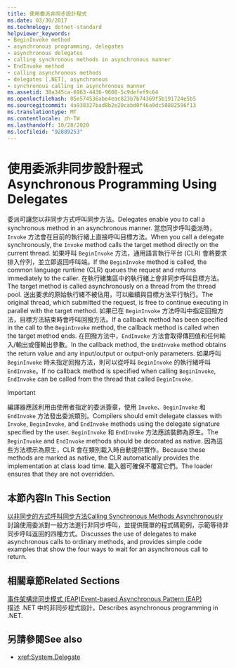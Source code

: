 ```yaml
---
title: 使用委派非同步設計程式
ms.date: 03/30/2017
ms.technology: dotnet-standard
helpviewer_keywords:
- BeginInvoke method
- asynchronous programming, delegates
- asynchronous delegates
- calling synchronous methods in asynchronous manner
- EndInvoke method
- calling asynchronous methods
- delegates [.NET], asynchronous
- synchronous calling in asynchronous manner
ms.assetid: 38a345ca-6963-4436-9608-5c9defef9c64
ms.openlocfilehash: 05e574536abe4eac823b7b74369f5b191724e5b5
ms.sourcegitcommit: 4a938327bad8b2e20cabd0f46a9dc50882596f13
ms.translationtype: MT
ms.contentlocale: zh-TW
ms.lasthandoff: 10/28/2020
ms.locfileid: "92889253"
---
```

# <a name="asynchronous-programming-using-delegates"></a><span data-ttu-id="5741c-102">使用委派非同步設計程式</span><span class="sxs-lookup"><span data-stu-id="5741c-102">Asynchronous Programming Using Delegates</span></span>

<span data-ttu-id="5741c-103">委派可讓您以非同步方式呼叫同步方法。</span><span class="sxs-lookup"><span data-stu-id="5741c-103">Delegates enable you to call a synchronous method in an asynchronous manner.</span></span> <span data-ttu-id="5741c-104">當您同步呼叫委派時，`Invoke` 方法會在目前的執行緒上直接呼叫目標方法。</span><span class="sxs-lookup"><span data-stu-id="5741c-104">When you call a delegate synchronously, the `Invoke` method calls the target method directly on the current thread.</span></span> <span data-ttu-id="5741c-105">如果呼叫 `BeginInvoke` 方法，通用語言執行平台 (CLR) 會將要求排入佇列，並立即返回呼叫端。</span><span class="sxs-lookup"><span data-stu-id="5741c-105">If the `BeginInvoke` method is called, the common language runtime (CLR) queues the request and returns immediately to the caller.</span></span> <span data-ttu-id="5741c-106">在執行緒集區中的執行緒上會非同步呼叫目標方法。</span><span class="sxs-lookup"><span data-stu-id="5741c-106">The target method is called asynchronously on a thread from the thread pool.</span></span> <span data-ttu-id="5741c-107">送出要求的原始執行緒不被佔用，可以繼續與目標方法平行執行。</span><span class="sxs-lookup"><span data-stu-id="5741c-107">The original thread, which submitted the request, is free to continue executing in parallel with the target method.</span></span> <span data-ttu-id="5741c-108">如果已在 `BeginInvoke` 方法呼叫中指定回撥方法，目標方法結束時會呼叫回撥方法。</span><span class="sxs-lookup"><span data-stu-id="5741c-108">If a callback method has been specified in the call to the `BeginInvoke` method, the callback method is called when the target method ends.</span></span> <span data-ttu-id="5741c-109">在回撥方法中，`EndInvoke` 方法會取得傳回值和任何輸入/輸出或僅輸出參數。</span><span class="sxs-lookup"><span data-stu-id="5741c-109">In the callback method, the `EndInvoke` method obtains the return value and any input/output or output-only parameters.</span></span> <span data-ttu-id="5741c-110">如果呼叫 `BeginInvoke` 時未指定回撥方法，則可以從呼叫 `BeginInvoke` 的執行緒呼叫 `EndInvoke`。</span><span class="sxs-lookup"><span data-stu-id="5741c-110">If no callback method is specified when calling `BeginInvoke`, `EndInvoke` can be called from the thread that called `BeginInvoke`.</span></span>  
  
> [!IMPORTANT]
> <span data-ttu-id="5741c-111">編譯器應該利用由使用者指定的委派簽章，使用 `Invoke`、`BeginInvoke` 和 `EndInvoke` 方法發出委派類別。</span><span class="sxs-lookup"><span data-stu-id="5741c-111">Compilers should emit delegate classes with `Invoke`, `BeginInvoke`, and `EndInvoke` methods using the delegate signature specified by the user.</span></span> <span data-ttu-id="5741c-112">`BeginInvoke` 和 `EndInvoke` 方法應該裝飾為原生。</span><span class="sxs-lookup"><span data-stu-id="5741c-112">The `BeginInvoke` and `EndInvoke` methods should be decorated as native.</span></span> <span data-ttu-id="5741c-113">因為這些方法標示為原生，CLR 會在類別載入時自動提供實作。</span><span class="sxs-lookup"><span data-stu-id="5741c-113">Because these methods are marked as native, the CLR automatically provides the implementation at class load time.</span></span> <span data-ttu-id="5741c-114">載入器可確保不覆寫它們。</span><span class="sxs-lookup"><span data-stu-id="5741c-114">The loader ensures that they are not overridden.</span></span>  
  
## <a name="in-this-section"></a><span data-ttu-id="5741c-115">本節內容</span><span class="sxs-lookup"><span data-stu-id="5741c-115">In This Section</span></span>  
 [<span data-ttu-id="5741c-116">以非同步的方式呼叫同步方法</span><span class="sxs-lookup"><span data-stu-id="5741c-116">Calling Synchronous Methods Asynchronously</span></span>](calling-synchronous-methods-asynchronously.md)  
 <span data-ttu-id="5741c-117">討論使用委派對一般方法進行非同步呼叫，並提供簡單的程式碼範例，示範等待非同步呼叫返回的四種方式。</span><span class="sxs-lookup"><span data-stu-id="5741c-117">Discusses the use of delegates to make asynchronous calls to ordinary methods, and provides simple code examples that show the four ways to wait for an asynchronous call to return.</span></span>  
  
## <a name="related-sections"></a><span data-ttu-id="5741c-118">相關章節</span><span class="sxs-lookup"><span data-stu-id="5741c-118">Related Sections</span></span>  
 [<span data-ttu-id="5741c-119">事件架構非同步模式 (EAP)</span><span class="sxs-lookup"><span data-stu-id="5741c-119">Event-based Asynchronous Pattern (EAP)</span></span>](event-based-asynchronous-pattern-eap.md)  
 <span data-ttu-id="5741c-120">描述 .NET 中的非同步程式設計。</span><span class="sxs-lookup"><span data-stu-id="5741c-120">Describes asynchronous programming in .NET.</span></span>  
  
## <a name="see-also"></a><span data-ttu-id="5741c-121">另請參閱</span><span class="sxs-lookup"><span data-stu-id="5741c-121">See also</span></span>

- <xref:System.Delegate>
